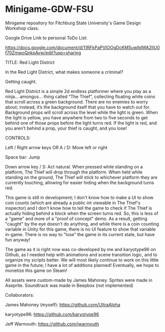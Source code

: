 # Minigame-GDW-FSU
Minigame repository for Fitchburg State University's Game Design Workshop class.

Google Drive Link to personal ToDo List:

https://docs.google.com/document/d/11RFkPaPVIOOgDcKM5uwlldWA2lIU0f70ZmwoQnkpAvw/edit?usp=sharing

TITLE: Red Light District

In the Red Light District, what makes someone a criminal?

Getting caught.

Red Light District is a simple 2d endless platformer where you play as a ninja… amongus… thing called “The Thief”, collecting floating white coins that scroll across a green background. There are no enemies to worry about; instead, it’s the background itself that you have to watch out for. Background props will scroll across the level while the light is green. When the light is yellow, you have anywhere from two to five seconds to get behind one of those props before the light turns red. If the light is red, and you aren’t behind a prop, your thief is caught, and you lose!

CONTROLS:

Left / Right arrow keys OR A / D: Move left or right

Space bar: Jump

Down arrow key / S: Act natural. When pressed while standing on a platform, The Thief will drop through the platform. When held while standing on the ground, The Thief will stick to whichever platform they are currently touching, allowing for easier hiding when the background turns red.

This game is still in development; I don't know how to make a UI to show coin counts (which are already a public int viewable in The Thief's inspector) and I don't know how to tell the game to check if The Thief is actually hiding behind a block when the screen turns red. So, this is less of a "game" and more of a "proof of concept" demo. As a result, getting "caught" by the eye doesn't do anything, and while there is a coin counting variable in Unity for this game, there is no UI feature to show that variable in-game. There is no way to "lose" the game in its current state, but have fun anyway!

The game as it is right now was co-developed by me and karyotype96 on Github, as I needed help with animations and scene transition logic, and to organize my scripts better. We will most likely continue to work on this little game in the future; I have a lot of additions planned! Eventually, we hope to monetize this game on Steam!

All assets were custom-made by James Mahoney.
Sprites were made in Aseprite.
Soundtrack was made in Beepbox (not implemented)

Collaborators:

James Mahoney (myself): https://github.com/UltraAlpha

karyotype96: https://github.com/karyotype96

Jeff Warmouth: https://github.com/jwarmouth
